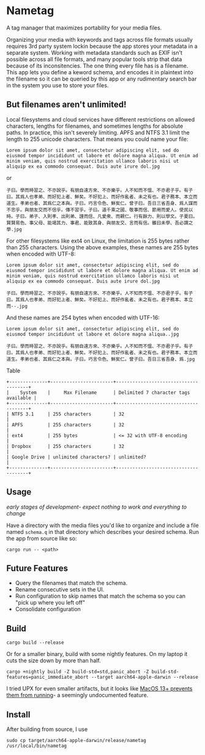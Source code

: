 # Nametag

A tag manager that maximizes portability for your media files.

Organizing your media with keywords and tags across file formats usually requires 3rd party system lockin because the app stores your metadata in a separate system. Working with metadata standards such as EXIF isn't possible across all file formats, and many popular tools strip that data because of its inconsitencies. The one thing every file has is a filename. This app lets you define a keword schema, and encodes it in plaintext into the filename so it can be queried by this app or any rudimentary search bar in the system you use to store your files.

## But filenames aren't unlimited!

Local filesystems and cloud services have different restrictions on allowed characters, lengths for filenames, and sometimes lengths for absolute paths. In practice, this isn't severely limiting. APFS and NTFS 3.1 limit the length to 255 unicode characters. That means you could name your file:
```
Lorem ipsum dolor sit amet, consectetur adipiscing elit, sed do eiusmod tempor incididunt ut labore et dolore magna aliqua. Ut enim ad minim veniam, quis nostrud exercitation ullamco laboris nisi ut aliquip ex ea commodo consequat. Duis aute irure dol.jpg
```
or
```
子曰。學而時習之、不亦說乎。有朋自遠方來、不亦樂乎。人不知而不慍、不亦君子乎。有子曰。其爲人也孝弟、而好犯上者、鮮矣。不好犯上、而好作亂者、未之有也。君子務本、本立而道生。孝弟也者、其爲仁之本與。子曰。巧言令色、鮮矣仁。曾子曰。吾日三省吾身、爲人謀而不忠乎。與朋友交而不信乎。傳不習乎。子曰。道千乘之國、敬事而信、節用而愛人。使民以時。子曰。弟子、入則孝、出則弟、謹而信、凡愛衆、而親仁。行有餘力、則以學文。子夏曰。賢賢易色、事父母、能竭其力、事君、能致其身、與朋友交、言而有信。雖曰未學、吾必謂之學.jpg
```
For other filesystems like ext4 on Linux, the limitation is 255 bytes rather than 255 characters. Using the above examples, these names are 255 bytes when encoded with UTF-8:
```
Lorem ipsum dolor sit amet, consectetur adipiscing elit, sed do eiusmod tempor incididunt ut labore et dolore magna aliqua. Ut enim ad minim veniam, quis nostrud exercitation ullamco laboris nisi ut aliquip ex ea commodo consequat. Duis aute irure dol.jpg

子曰。學而時習之、不亦說乎。有朋自遠方來、不亦樂乎。人不知而不慍、不亦君子乎。有子曰。其爲人也孝弟、而好犯上者、鮮矣。不好犯上、而好作亂者、未之有也。君子務本、本立而--.jpg
```
And these names are 254 bytes when encoded with UTF-16:
```
Lorem ipsum dolor sit amet, consectetur adipiscing elit, sed do eiusmod tempor incididunt ut labore et dolore magna aliqua..jpg

子曰。學而時習之、不亦說乎。有朋自遠方來、不亦樂乎。人不知而不慍、不亦君子乎。有子曰。其爲人也孝弟、而好犯上者、鮮矣。不好犯上、而好作亂者、未之有也。君子務本、本立而道生。孝弟也者、其爲仁之本與。子曰。巧言令色、鮮矣仁。曾子曰。吾日三省吾身、爲.jpg
```

Table
```
+--------------+-----------------------+--------------------------------------+
|    System    |     Max Filename      | Delimited 7 character tags available |
+--------------+-----------------------+--------------------------------------+
| NTFS 3.1     | 255 characters        | 32                                   |
| APFS         | 255 characters        | 32                                   |
| ext4         | 255 bytes             | <= 32 with UTF-8 encoding            |
| Dropbox      | 255 characters        | 32                                   |
| Google Drive | unlimited characters? | unlimited?                           |
+--------------+-----------------------+--------------------------------------+
```


## Usage

_early stages of development- expect nothing to work and everything to change_

Have a directory with the media files you'd like to organize and include a file named `schema.q` in that directory which describes your desired schema. Run the app from source like so:

```
cargo run -- <path>
```

## Future Features
- Query the filenames that match the schema.
- Rename consecutive sets in the UI.
- Run configuration to skip names that match the schema so you can "pick up where you left off"
- Consolidate configuration

## Build
```
cargo build --release
```

Or for a smaller binary, build with some nightly features. On my laptop it cuts the size down by more than half.
```
cargo +nightly build -Z build-std=std,panic_abort -Z build-std-features=panic_immediate_abort --target aarch64-apple-darwin --release
```

I tried UPX for even smaller artifacts, but it looks like [MacOS 13+ prevents them from running](https://github.com/upx/upx/issues/612)- a seemingly undocumented feature.

## Install
After building from source, I use
```
sudo cp target/aarch64-apple-darwin/release/nametag /usr/local/bin/nametag
```

